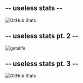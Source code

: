 ## -- useless stats --
![GitHub Stats](https://github-readme-stats.vercel.app/api?username=PlacidityIsEpic&theme=onedark&show_icons=true&hide_border=true&count_private=true)
## -- useless stats pt. 2 --
![getalife](https://www.ourtimebd.com/beta/wp-content/uploads/2016/04/Lead-1.gif)
## -- useless stats pt. 3 --
![GitHub Stats](https://github-readme-stats.vercel.app/api/top-langs/?username=PlacidityIsEpic&theme=onedark&show_icons=true&hide_border=true&layout=compact)
